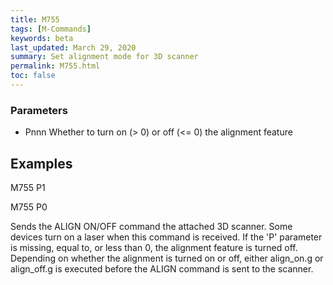 ```yaml
---
title: M755
tags: [M-Commands] 
keywords: beta 
last_updated: March 29, 2020 
summary: Set alignment mode for 3D scanner 
permalink: M755.html
toc: false 
---
```



### Parameters

* Pnnn Whether to turn on (> 0) or off (<= 0) the alignment feature

## Examples

M755 P1

M755 P0

Sends the ALIGN ON/OFF command the attached 3D scanner. Some devices turn on a laser when this command is received. If the 'P' parameter is missing, equal to, or less than 0, the alignment feature is turned off. Depending on whether the alignment is turned on or off, either align_on.g or align_off.g is executed before the ALIGN command is sent to the scanner.

